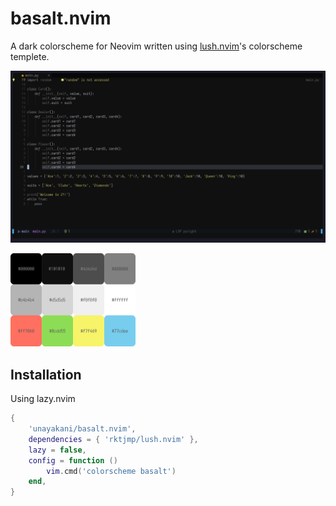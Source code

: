 # basalt.nvim
A dark colorscheme for Neovim written using [lush.nvim](https://github.com/rktjmp/lush.nvim)'s colorscheme templete.

![preview](media/preview.png)

<img src="media/swatch.png" width="200">

## Installation
Using lazy.nvim
```lua
{
    'unayakani/basalt.nvim',
    dependencies = { 'rktjmp/lush.nvim' },
    lazy = false,
    config = function ()
        vim.cmd('colorscheme basalt')
    end,
}
```
